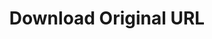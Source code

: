 ---
title: Download Original URL
excerpt: >-
  Generate and retrieve a presigned URL for accessing the original file of a
  document by its ID. The URL is valid for a limited time (e.g., 1 hour) and
  allows secure access to the document stored on DocuPanda.
api:
  file: openapi.json
  operationId: download_original_url
hidden: false
---